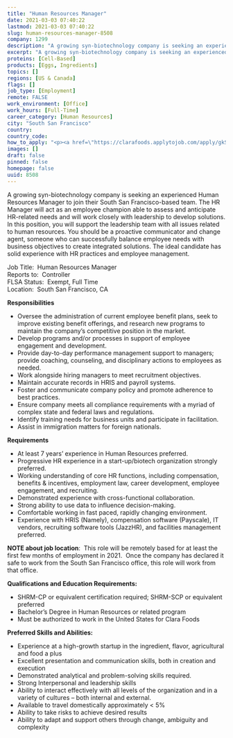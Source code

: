 ```yaml
---
title: "Human Resources Manager"
date: 2021-03-03 07:40:22
lastmod: 2021-03-03 07:40:22
slug: human-resources-manager-8508
company: 1299
description: "A growing syn-biotechnology company is seeking an experienced Human Resources Manager to join their South San Francisco-based team. The HR Manager will act as an employee champion able to assess and anticipate HR-related needs and will work closely with leadership to develop solutions. In this position, you will support the leadership team with all issues related to human resources. You should be a proactive communicator and change agent, someone who can successfully balance employee needs with business objectives to create integrated solutions."
excerpt: "A growing syn-biotechnology company is seeking an experienced Human Resources Manager to join their South San Francisco-based team. The HR Manager will act as an employee champion able to assess and anticipate HR-related needs and will work closely with leadership to develop solutions. In this position, you will support the leadership team with all issues related to human resources. You should be a proactive communicator and change agent, someone who can successfully balance employee needs with business objectives to create integrated solutions."
proteins: [Cell-Based]
products: [Eggs, Ingredients]
topics: []
regions: [US & Canada]
flags: []
job_type: [Employment]
remote: FALSE
work_environment: [Office]
work_hours: [Full-Time]
career_category: [Human Resources]
city: "South San Francisco"
country: 
country_code: 
how_to_apply: "<p><a href=\"https://clarafoods.applytojob.com/apply/gkSeFMrNkY/Human-Resources-Manager?source=proteinreport\">https://clarafoods.applytojob.com/apply/gkSeFMrNkY/Human-Resources-Mana…</a></p>"
images: []
draft: false
pinned: false
homepage: false
uuid: 8508
---
```

<p>A growing syn-biotechnology company is seeking an experienced Human Resources Manager to join their South San Francisco-based team. The HR Manager will act as an employee champion able to assess and anticipate HR-related needs and will work closely with leadership to develop solutions. In this position, you will support the leadership team with all issues related to human resources. You should be a proactive communicator and change agent, someone who can successfully balance employee needs with business objectives to create integrated solutions. The ideal candidate has solid experience with HR practices and employee management.</p>
<p>Job Title:  Human Resources Manager<br />
Reports to:  Controller<br />
FLSA Status:  Exempt, Full Time<br />
Location:  South San Francisco, CA</p>
<p><strong>Responsibilities</strong></p>
<ul>
<li>Oversee the administration of current employee benefit plans, seek to improve existing benefit offerings, and research new programs to maintain the company’s competitive position in the market.</li>
<li>Develop programs and/or processes in support of employee engagement and development.</li>
<li>Provide day-to-day performance management support to managers; provide coaching, counseling, and disciplinary actions to employees as needed.</li>
<li>Work alongside hiring managers to meet recruitment objectives.</li>
<li>Maintain accurate records in HRIS and payroll systems.</li>
<li>Foster and communicate company policy and promote adherence to best practices.</li>
<li>Ensure company meets all compliance requirements with a myriad of complex state and federal laws and regulations.</li>
<li>Identify training needs for business units and participate in facilitation.</li>
<li>Assist in immigration matters for foreign nationals.</li>
</ul>
<p><strong>Requirements</strong></p>
<ul>
<li>At least 7 years’ experience in Human Resources preferred.</li>
<li>Progressive HR experience in a start-up/biotech organization strongly preferred.</li>
<li>Working understanding of core HR functions, including compensation, benefits & incentives, employment law, career development, employee engagement, and recruiting.</li>
<li>Demonstrated experience with cross-functional collaboration.</li>
<li>Strong ability to use data to influence decision-making.</li>
<li>Comfortable working in fast paced, rapidly changing environment.</li>
<li>Experience with HRIS (Namely), compensation software (Payscale), IT vendors, recruiting software tools (JazzHR), and facilities management preferred.</li>
</ul>
<p><strong>NOTE about job location</strong>:  This role will be remotely based for at least the first few months of employment in 2021.  Once the company has declared it safe to work from the South San Francisco office, this role will work from that office.</p>
<p><strong>Qualifications and Education Requirements:</strong></p>
<ul>
<li>SHRM-CP or equivalent certification required; SHRM-SCP or equivalent preferred</li>
<li>Bachelor’s Degree in Human Resources or related program</li>
<li>Must be authorized to work in the United States for Clara Foods</li>
</ul>
<p><strong>Preferred Skills and Abilities:</strong></p>
<ul>
<li>Experience at a high-growth startup in the ingredient, flavor, agricultural and food a plus</li>
<li>Excellent presentation and communication skills, both in creation and execution</li>
<li>Demonstrated analytical and problem-solving skills required.</li>
<li>Strong Interpersonal and leadership skills</li>
<li>Ability to interact effectively with all levels of the organization and in a variety of cultures – both internal and external.</li>
<li>Available to travel domestically approximately &lt; 5%</li>
<li>Ability to take risks to achieve desired results</li>
<li>Ability to adapt and support others through change, ambiguity and complexity</li>
</ul>
